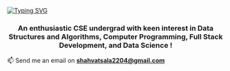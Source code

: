 <!--<h1 align='center'><b> Hi there,I am Vatsala Shah 👋</h1>-->

[![Typing SVG](https://readme-typing-svg.demolab.com?font=Fira+Code&pause=1000&random=false&width=435&lines=%3C+Hello+World%2C+Vatsala+here!%2F%3E)](https://git.io/typing-svg)

<!--
**v2722/v2722** is a ✨ _special_ ✨ repository because its `README.md` (this file) appears on your GitHub profile.

Here are some ideas to get you started:

- 🔭 I’m currently working on ...
- 🌱 I’m currently learning ...
- 👯 I’m looking to collaborate on ...
- 🤔 I’m looking for help with ...
- 💬 Ask me about ...
- 📫 How to reach me: ...
- 😄 Pronouns: ...
- ⚡ Fun fact: ...
![image](https://github.com/v2722/v2722/assets/142294146/742f40ae-412b-46d6-9e80-38d505cd731c)
-->
<h3 style="text-align: center;">An enthusiastic CSE undergrad with keen interest in Data Structures and Algorithms, Computer Programming, Full Stack Development, and Data Science !</h3>


📫 Send me an email on **shahvatsala2204@gmail.com**





